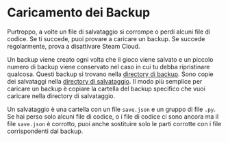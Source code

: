 # Caricamento dei Backup
Purtroppo, a volte un file di salvataggio si corrompe o perdi alcuni file di codice. Se ti succede, puoi provare a caricare un backup. Se succede regolarmente, prova a disattivare Steam Cloud.

Un backup viene creato ogni volta che il gioco viene salvato e un piccolo numero di backup viene conservato nel caso in cui tu debba ripristinare qualcosa.
Questi backup si trovano nella [directory di backup](persistent_data_path/Backup). Sono copie dei salvataggi nella [directory di salvataggio](persistent_data_path/Saves).
Il modo più semplice per caricare un backup è copiare la cartella del backup specifico che vuoi caricare nella directory di salvataggio.

Un salvataggio è una cartella con un file `save.json` e un gruppo di file `.py`.
Se hai perso solo alcuni file di codice, o i file di codice ci sono ancora ma il file `save.json` è corrotto, puoi anche sostituire solo le parti corrotte con i file corrispondenti dal backup.